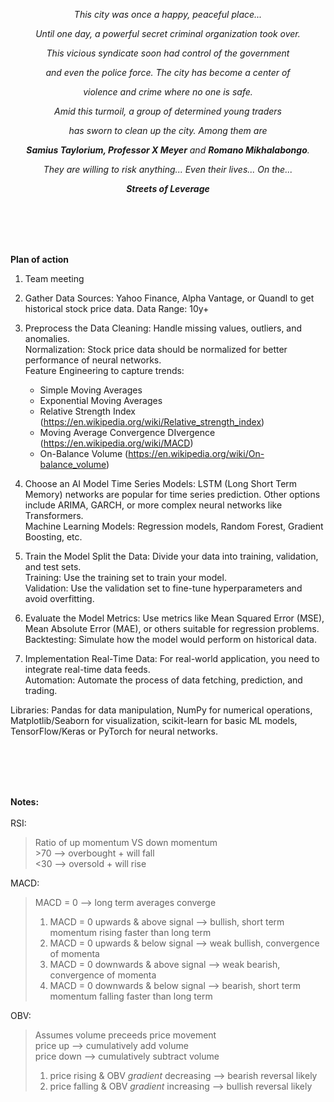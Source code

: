 <p align="center"><i>This city was once a happy, peaceful place...</i></p>
<p align="center"><i>Until one day, a powerful secret criminal organization took over.</i></p>
<p align="center"><i>This vicious syndicate soon had control of the government</i></p>
<p align="center"><i>and even the police force. The city has become a center of</i></p>
<p align="center"><i>violence and crime where no one is safe.</i></p>
<p align="center"><i>Amid this turmoil, a group of determined young traders</i></p>
<p align="center"><i>has sworn to clean up the city. Among them are</i></p>
<p align="center"><i><b>Samius Taylorium, Professor X Meyer</b> and <b>Romano Mikhalabongo</b>.</i></p>
<p align="center"><i>They are willing to risk anything... Even their lives... On the...</i></p>

<p align="center"><i><b>Streets of Leverage</b></i></p>



<br><br><br><br>



<b>Plan of action</b>

1. Team meeting

2. Gather Data
Sources: Yahoo Finance, Alpha Vantage, or Quandl to get historical stock price data.
Data Range: 10y+

3. Preprocess the Data
Cleaning: Handle missing values, outliers, and anomalies.<br>
Normalization: Stock price data should be normalized for better performance of neural networks.<br>
Feature Engineering to capture trends:<br>
    - Simple Moving Averages<br>
    - Exponential Moving Averages<br>
    - Relative Strength Index (https://en.wikipedia.org/wiki/Relative_strength_index)<br>
    - Moving Average Convergence DIvergence (https://en.wikipedia.org/wiki/MACD) <br>
    - On-Balance Volume (https://en.wikipedia.org/wiki/On-balance_volume) <br>

4. Choose an AI Model
Time Series Models: LSTM (Long Short Term Memory) networks are popular for time series prediction. Other options include ARIMA, GARCH, or more complex neural networks like Transformers.<br>
Machine Learning Models: Regression models, Random Forest, Gradient Boosting, etc.

5. Train the Model
Split the Data: Divide your data into training, validation, and test sets.<br>
Training: Use the training set to train your model.<br>
Validation: Use the validation set to fine-tune hyperparameters and avoid overfitting.<br>

6. Evaluate the Model
Metrics: Use metrics like Mean Squared Error (MSE), Mean Absolute Error (MAE), or others suitable for regression problems.<br>
Backtesting: Simulate how the model would perform on historical data.

7. Implementation
Real-Time Data: For real-world application, you need to integrate real-time data feeds.<br>
Automation: Automate the process of data fetching, prediction, and trading.

Libraries: Pandas for data manipulation, NumPy for numerical operations, Matplotlib/Seaborn for visualization, scikit-learn for basic ML models, TensorFlow/Keras or PyTorch for neural networks.



<br><br><br><br>



<b>Notes:</b> <br><br>
RSI:
> Ratio of up momentum VS down momentum<br>
> \>70 --> overbought + will fall<br>
> <30 --> oversold + will rise<br>


MACD:
> MACD = 0 --> long term averages converge<br>
> 1) MACD = 0 upwards & above signal --> bullish, short term momentum rising faster than long term<br>
> 2) MACD = 0 upwards & below signal --> weak bullish, convergence of momenta<br>
> 3) MACD = 0 downwards & above signal --> weak bearish, convergence of momenta<br>
> 4) MACD = 0 downwards & below signal --> bearish, short term momentum falling faster than long term<br>


OBV:
> Assumes volume preceeds price movement<br>
> price up --> cumulatively add volume<br>
> price down --> cumulatively subtract volume<br>
> 1) price rising & OBV *gradient* decreasing --> bearish reversal likely<br>
> 2) price falling & OBV *gradient* increasing --> bullish reversal likely<br>

